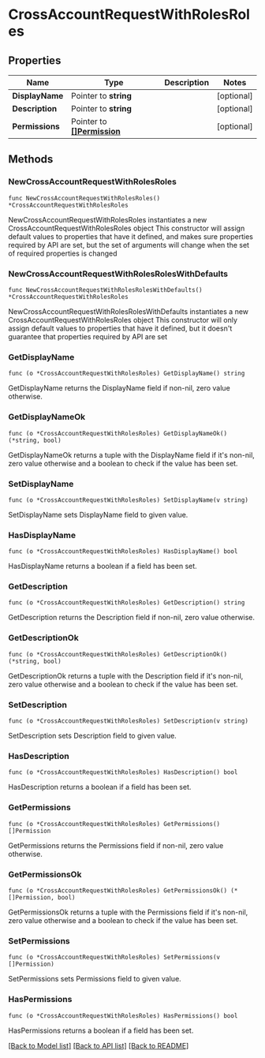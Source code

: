 # CrossAccountRequestWithRolesRoles

## Properties

Name | Type | Description | Notes
------------ | ------------- | ------------- | -------------
**DisplayName** | Pointer to **string** |  | [optional] 
**Description** | Pointer to **string** |  | [optional] 
**Permissions** | Pointer to [**[]Permission**](Permission.md) |  | [optional] 

## Methods

### NewCrossAccountRequestWithRolesRoles

`func NewCrossAccountRequestWithRolesRoles() *CrossAccountRequestWithRolesRoles`

NewCrossAccountRequestWithRolesRoles instantiates a new CrossAccountRequestWithRolesRoles object
This constructor will assign default values to properties that have it defined,
and makes sure properties required by API are set, but the set of arguments
will change when the set of required properties is changed

### NewCrossAccountRequestWithRolesRolesWithDefaults

`func NewCrossAccountRequestWithRolesRolesWithDefaults() *CrossAccountRequestWithRolesRoles`

NewCrossAccountRequestWithRolesRolesWithDefaults instantiates a new CrossAccountRequestWithRolesRoles object
This constructor will only assign default values to properties that have it defined,
but it doesn't guarantee that properties required by API are set

### GetDisplayName

`func (o *CrossAccountRequestWithRolesRoles) GetDisplayName() string`

GetDisplayName returns the DisplayName field if non-nil, zero value otherwise.

### GetDisplayNameOk

`func (o *CrossAccountRequestWithRolesRoles) GetDisplayNameOk() (*string, bool)`

GetDisplayNameOk returns a tuple with the DisplayName field if it's non-nil, zero value otherwise
and a boolean to check if the value has been set.

### SetDisplayName

`func (o *CrossAccountRequestWithRolesRoles) SetDisplayName(v string)`

SetDisplayName sets DisplayName field to given value.

### HasDisplayName

`func (o *CrossAccountRequestWithRolesRoles) HasDisplayName() bool`

HasDisplayName returns a boolean if a field has been set.

### GetDescription

`func (o *CrossAccountRequestWithRolesRoles) GetDescription() string`

GetDescription returns the Description field if non-nil, zero value otherwise.

### GetDescriptionOk

`func (o *CrossAccountRequestWithRolesRoles) GetDescriptionOk() (*string, bool)`

GetDescriptionOk returns a tuple with the Description field if it's non-nil, zero value otherwise
and a boolean to check if the value has been set.

### SetDescription

`func (o *CrossAccountRequestWithRolesRoles) SetDescription(v string)`

SetDescription sets Description field to given value.

### HasDescription

`func (o *CrossAccountRequestWithRolesRoles) HasDescription() bool`

HasDescription returns a boolean if a field has been set.

### GetPermissions

`func (o *CrossAccountRequestWithRolesRoles) GetPermissions() []Permission`

GetPermissions returns the Permissions field if non-nil, zero value otherwise.

### GetPermissionsOk

`func (o *CrossAccountRequestWithRolesRoles) GetPermissionsOk() (*[]Permission, bool)`

GetPermissionsOk returns a tuple with the Permissions field if it's non-nil, zero value otherwise
and a boolean to check if the value has been set.

### SetPermissions

`func (o *CrossAccountRequestWithRolesRoles) SetPermissions(v []Permission)`

SetPermissions sets Permissions field to given value.

### HasPermissions

`func (o *CrossAccountRequestWithRolesRoles) HasPermissions() bool`

HasPermissions returns a boolean if a field has been set.


[[Back to Model list]](../README.md#documentation-for-models) [[Back to API list]](../README.md#documentation-for-api-endpoints) [[Back to README]](../README.md)


